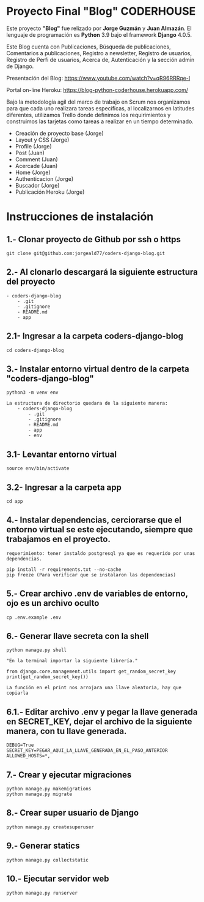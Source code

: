 # Proyecto Final "Blog" CODERHOUSE

Este proyecto **"Blog"** fue relizado por **Jorge Guzmán** y **Juan Almazán**. El lenguaje de programación es **Python** 3.9 bajo el framework **Django** 4.0.5.

Este Blog cuenta con Publicaciones, Búsqueda de publicaciones, Comentarios a publicaciones, Registro a newsletter, Registro de usuarios, Registro de Perfi de usuarios, Acerca de, Autenticación y la sección admin de Django.


Presentación del Blog:
https://www.youtube.com/watch?v=qR96RRRqe-I

Portal on-line Heroku:
https://blog-python-coderhouse.herokuapp.com/


Bajo la metodología agil del marco de trabajo en Scrum nos organizamos para que cada uno realizara tareas específicas, al localizarnos en latitudes diferentes, utilizamos Trello donde definimos los requirimientos y construimos las tarjetas como tareas a realizar en un tiempo determinado.

- Creación de proyecto base (Jorge)
- Layout y CSS (Jorge)
- Profile (Jorge)
- Post (Juan)
- Comment (Juan)
- Acercade (Juan)
- Home (Jorge)
- Authenticacion (Jorge)
- Buscador (Jorge)
- Publicación Heroku (Jorge)



Instrucciones de instalación
===
1.- Clonar proyecto de Github por ssh o https
---
	git clone git@github.com:jorgeald77/coders-django-blog.git


2.- Al clonarlo descargará la siguiente estructura del proyecto
---
	- coders-django-blog
		- .git
		- .gitignore
		- README.md
		- app


2.1- Ingresar a la carpeta coders-django-blog
---
	cd coders-django-blog


3.- Instalar entorno virtual dentro de la carpeta "coders-django-blog"
---
	python3 -m venv env
	
	La estructura de directorio quedara de la siguiente manera:
		- coders-django-blog
			- .git
			- .gitignore
			- README.md
			- app
			- env


3.1- Levantar entorno virtual
---
	source env/bin/activate


3.2- Ingresar a la carpeta app
---
	cd app


4.- Instalar dependencias, cerciorarse que el entorno virtual se este ejecutando, siempre que trabajamos en el proyecto.
---
	requerimiento: tener instaldo postgresql ya que es requerido por unas dependencias.
	
	pip install -r requirements.txt --no-cache
	pip freeze (Para verificar que se instalaron las dependencias)


5.- Crear archivo .env de variables de entorno, ojo es un archivo oculto
---
	cp .env.example .env


6.- Generar llave secreta con la shell 
---
	python manage.py shell

	"En la terminal importar la siguiente librería."

	from django.core.management.utils import get_random_secret_key
	print(get_random_secret_key())
	
	La función en el print nos arrojara una llave aleatoria, hay que copiarla


6.1.- Editar archivo .env y pegar la llave generada en SECRET_KEY, dejar el archivo de la siguiente manera, con tu llave generada.
---
	DEBUG=True
	SECRET_KEY=PEGAR_AQUI_LA_LLAVE_GENERADA_EN_EL_PASO_ANTERIOR
	ALLOWED_HOSTS=*,


7.- Crear y ejecutar migraciones
---
	python manage.py makemigrations
	python manage.py migrate


8.- Crear super usuario de Django
---
	python manage.py createsuperuser


9.- Generar statics
---
	python manage.py collectstatic
	
	
10.- Ejecutar servidor web
---
	python manage.py runserver

